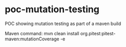 # poc-mutation-testing
POC showing mutation testing as part of a maven build

Maven command: mvn clean install org.pitest:pitest-maven:mutationCoverage -e